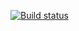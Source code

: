 [![Build status](https://ci.appveyor.com/api/projects/status/qs3jy7uyc1ck2jc6?svg=true)](https://ci.appveyor.com/project/hYxA/api-ci)
